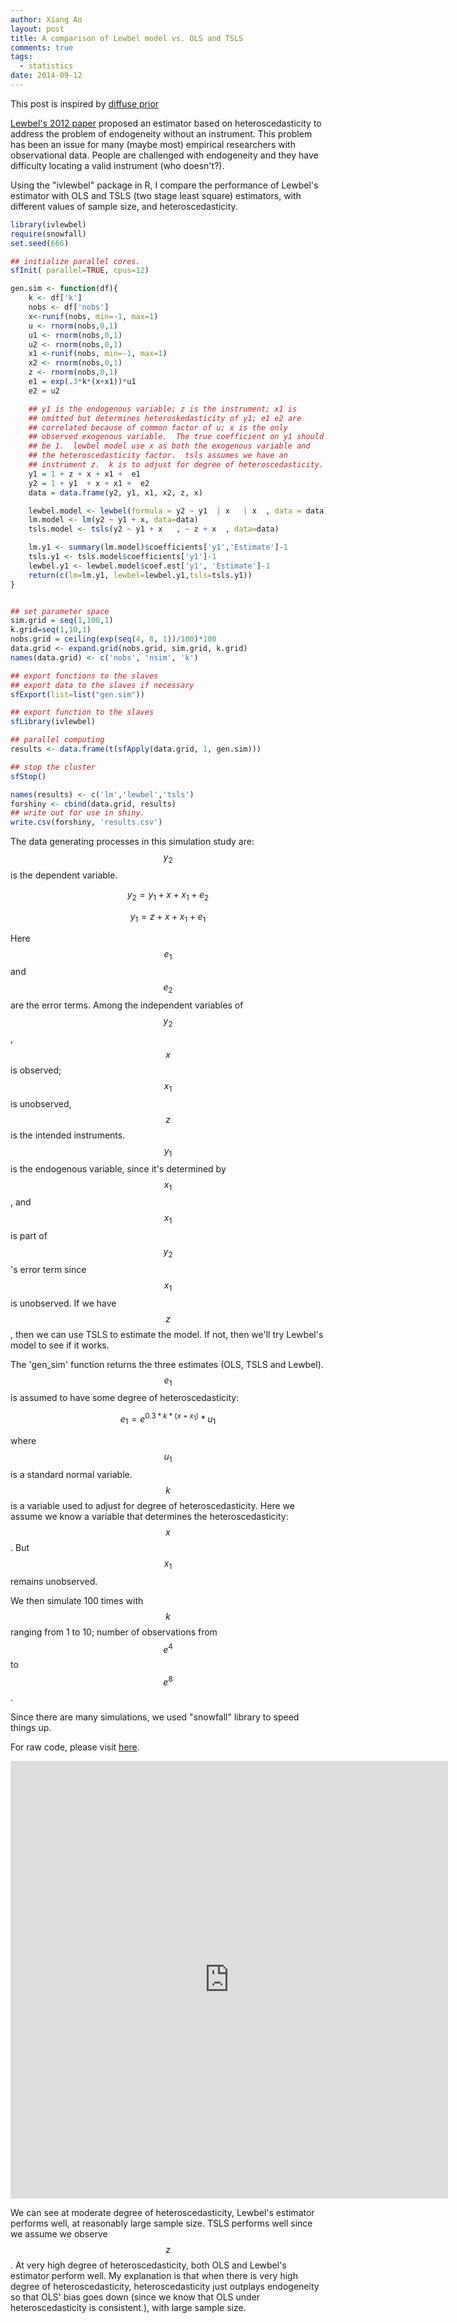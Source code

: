 ```yaml
---
author: Xiang Ao
layout: post
title: A comparison of Lewbel model vs. OLS and TSLS
comments: true
tags:
  - statistics
date: 2014-09-12
---
```


This post is inspired by [diffuse prior](http://diffuseprior.wordpress.com/2014/05/15/the-ivlewbel-package-a-new-way-to-tackle-endogenous-regressor-models/)

[Lewbel's 2012 paper](https://www2.bc.edu/~lewbel/simhet16.pdf) proposed an estimator based on heteroscedasticity to address the problem of endogeneity without an instrument.  This problem has been an issue for many (maybe most) empirical researchers with observational data.  People are challenged with endogeneity and they have difficulty locating a valid instrument (who doesn't?).  

Using the "ivlewbel" package in R, I compare the performance of Lewbel's estimator with OLS and TSLS (two stage least square) estimators, with different values of sample size, and heteroscedasticity.

``` r
library(ivlewbel)
require(snowfall)
set.seed(666)

## initialize parallel cores.
sfInit( parallel=TRUE, cpus=12)

gen.sim <- function(df){
    k <- df['k']
    nobs <- df['nobs']
    x<-runif(nobs, min=-1, max=1)
    u <- rnorm(nobs,0,1)
    u1 <- rnorm(nobs,0,1)
    u2 <- rnorm(nobs,0,1)
    x1 <-runif(nobs, min=-1, max=1)
    x2 <- rnorm(nobs,0,1)
    z <- rnorm(nobs,0,1)
    e1 = exp(.3*k*(x+x1))*u1
    e2 = u2

    ## y1 is the endogenous variable; z is the instrument; x1 is
    ## omitted but determines heteroskedasticity of y1; e1 e2 are
    ## correlated because of common factor of u; x is the only
    ## observed exogenous variable.  The true coefficient on y1 should
    ## be 1.  lewbel model use x as both the exogenous variable and
    ## the heteroscedasticity factor.  tsls assumes we have an
    ## instrument z.  k is to adjust for degree of heteroscedasticity.
    y1 = 1 + z + x + x1 +  e1
    y2 = 1 + y1  + x + x1 +  e2
    data = data.frame(y2, y1, x1, x2, z, x)

    lewbel.model <- lewbel(formula = y2 ~ y1  | x   | x  , data = data)
    lm.model <- lm(y2 ~ y1 + x, data=data)
    tsls.model <- tsls(y2 ~ y1 + x   , ~ z + x  , data=data)

    lm.y1 <- summary(lm.model)$coefficients['y1','Estimate']-1
    tsls.y1 <- tsls.model$coefficients['y1']-1
    lewbel.y1 <- lewbel.model$coef.est['y1', 'Estimate']-1
    return(c(lm=lm.y1, lewbel=lewbel.y1,tsls=tsls.y1))
}


## set parameter space
sim.grid = seq(1,100,1)
k.grid=seq(1,10,1)
nobs.grid = ceiling(exp(seq(4, 8, 1))/100)*100
data.grid <- expand.grid(nobs.grid, sim.grid, k.grid)
names(data.grid) <- c('nobs', 'nsim', 'k')

## export functions to the slaves
## export data to the slaves if necessary
sfExport(list=list("gen.sim"))

## export function to the slaves
sfLibrary(ivlewbel)

## parallel computing
results <- data.frame(t(sfApply(data.grid, 1, gen.sim)))

## stop the cluster
sfStop()

names(results) <- c('lm','lewbel','tsls')
forshiny <- cbind(data.grid, results)
## write out for use in shiny.
write.csv(forshiny, 'results.csv')
```

The data generating processes in this simulation study are:  $$y_2$$ is the dependent variable.

$$
y_2 = y_1 + x + x_1 + e_2
$$

$$
y_1 = z + x + x_1 + e_1
$$

Here $$e_1$$ and $$e_2$$ are the error terms.  Among the independent variables of $$y_2$$, $$x$$ is observed; $$x_1$$ is unobserved, $$z$$ is the intended instruments.  $$y_1$$ is the endogenous variable, since it's determined by $$x_1$$, and $$x_1$$ is part of $$y_2$$'s error term since $$x_1$$ is unobserved.  If we have $$z$$, then we can use TSLS to estimate the model.  If not, then we'll try Lewbel's model to see if it works.  

The 'gen_sim' function returns the three estimates (OLS, TSLS and Lewbel).  $$e_1$$ is assumed to have some degree of heteroscedasticity:

$$
e_1 = e^{0.3*k*(x+x_1)}*u_1
$$

where $$u_1$$ is a standard normal variable.  $$k$$ is a variable used to adjust for degree of heteroscedasticity.  Here we assume we know a variable that determines the heteroscedasticity: $$x$$.  But $$x_1$$ remains unobserved.  

We then simulate 100 times with $$k$$ ranging from 1 to 10; number of observations from $$e^4$$ to $$e^8$$.

Since there are many simulations, we used "snowfall" library to speed things up.  

For raw code, please visit [here](https://github.com/xiangao/lewbel2).

<center>
<iframe src="https://xiangao.shinyapps.io/lewbel2/" style="border: none; width: 700px; height: 700px;"></iframe>
</center>

We can see at moderate degree of heteroscedasticity, Lewbel's estimator performs well, at reasonably large sample size.  TSLS performs well since we assume we observe $$z$$.  At very high degree of heteroscedasticity, both OLS and Lewbel's estimator perform well.  My explanation is that when there is very high degree of heteroscedasticity, heteroscedasticity just outplays endogeneity so that OLS' bias goes down (since we know that OLS under heteroscedasticity is consistent.), with large sample size.

